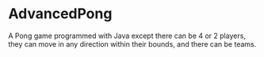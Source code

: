 # AdvancedPong
A Pong game programmed with Java except there can be 4 or 2 players, they can move in any direction within their bounds, and there can be teams.
